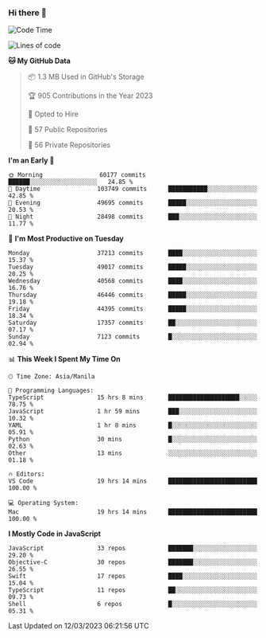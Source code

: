 ### Hi there 👋

<!--START_SECTION:waka-->
![Code Time](http://img.shields.io/badge/Code%20Time-3%2C720%20hrs%2017%20mins-blue)

![Lines of code](https://img.shields.io/badge/From%20Hello%20World%20I%27ve%20Written-98.9%20million%20lines%20of%20code-blue)

**🐱 My GitHub Data** 

> 📦 1.3 MB Used in GitHub's Storage 
 > 
> 🏆 905 Contributions in the Year 2023
 > 
> 💼 Opted to Hire
 > 
> 📜 57 Public Repositories 
 > 
> 🔑 56 Private Repositories 
 > 
**I'm an Early 🐤** 

```text
🌞 Morning                60177 commits       ██████░░░░░░░░░░░░░░░░░░░   24.85 % 
🌆 Daytime                103749 commits      ███████████░░░░░░░░░░░░░░   42.85 % 
🌃 Evening                49695 commits       █████░░░░░░░░░░░░░░░░░░░░   20.53 % 
🌙 Night                  28498 commits       ███░░░░░░░░░░░░░░░░░░░░░░   11.77 % 
```
📅 **I'm Most Productive on Tuesday** 

```text
Monday                   37213 commits       ████░░░░░░░░░░░░░░░░░░░░░   15.37 % 
Tuesday                  49017 commits       █████░░░░░░░░░░░░░░░░░░░░   20.25 % 
Wednesday                40568 commits       ████░░░░░░░░░░░░░░░░░░░░░   16.76 % 
Thursday                 46446 commits       █████░░░░░░░░░░░░░░░░░░░░   19.18 % 
Friday                   44395 commits       █████░░░░░░░░░░░░░░░░░░░░   18.34 % 
Saturday                 17357 commits       ██░░░░░░░░░░░░░░░░░░░░░░░   07.17 % 
Sunday                   7123 commits        █░░░░░░░░░░░░░░░░░░░░░░░░   02.94 % 
```


📊 **This Week I Spent My Time On** 

```text
🕑︎ Time Zone: Asia/Manila

💬 Programming Languages: 
TypeScript               15 hrs 8 mins       ████████████████████░░░░░   78.75 % 
JavaScript               1 hr 59 mins        ███░░░░░░░░░░░░░░░░░░░░░░   10.32 % 
YAML                     1 hr 8 mins         █░░░░░░░░░░░░░░░░░░░░░░░░   05.91 % 
Python                   30 mins             █░░░░░░░░░░░░░░░░░░░░░░░░   02.63 % 
Other                    13 mins             ░░░░░░░░░░░░░░░░░░░░░░░░░   01.18 % 

🔥 Editors: 
VS Code                  19 hrs 14 mins      █████████████████████████   100.00 % 

💻 Operating System: 
Mac                      19 hrs 14 mins      █████████████████████████   100.00 % 
```

**I Mostly Code in JavaScript** 

```text
JavaScript               33 repos            ███████░░░░░░░░░░░░░░░░░░   29.20 % 
Objective-C              30 repos            ███████░░░░░░░░░░░░░░░░░░   26.55 % 
Swift                    17 repos            ████░░░░░░░░░░░░░░░░░░░░░   15.04 % 
TypeScript               11 repos            ██░░░░░░░░░░░░░░░░░░░░░░░   09.73 % 
Shell                    6 repos             █░░░░░░░░░░░░░░░░░░░░░░░░   05.31 % 
```




 Last Updated on 12/03/2023 06:21:56 UTC
<!--END_SECTION:waka-->


<!--
**rad182/rad182** is a ✨ _special_ ✨ repository because its `README.md` (this file) appears on your GitHub profile.

Here are some ideas to get you started:

- 🔭 I’m currently working on ...
- 🌱 I’m currently learning ...
- 👯 I’m looking to collaborate on ...
- 🤔 I’m looking for help with ...
- 💬 Ask me about ...
- 📫 How to reach me: ...
- 😄 Pronouns: ...
- ⚡ Fun fact: ...
-->
